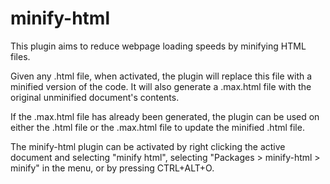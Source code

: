# minify-html

This plugin aims to reduce webpage loading speeds by minifying HTML files.

Given any .html file, when activated, the plugin will replace this file with
a minified version of the code. It will also generate a .max.html file with
the original unminified document's contents.

If the .max.html file has already been generated, the plugin can be used on
either the .html file or the .max.html file to update the minified .html file.

The minify-html plugin can be activated by right clicking the active document
and selecting "minify html", selecting "Packages > minify-html > minify" in
the menu, or by pressing CTRL+ALT+O.
